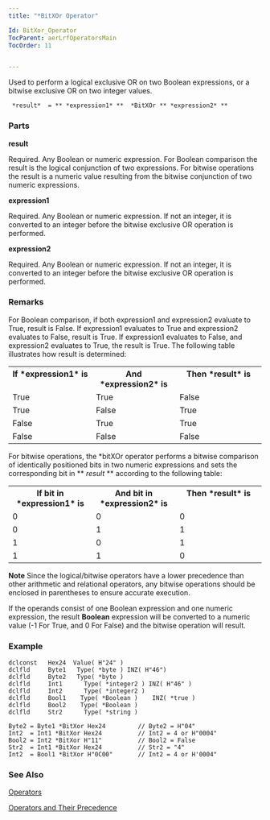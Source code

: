 ```yaml
---
title: "*BitXOr Operator"

Id: BitXor_Operator
TocParent: aerLrfOperatorsMain
TocOrder: 11


---
```


Used to perform a logical exclusive OR on two Boolean expressions, or a bitwise exclusive OR on two integer values. 

```
 *result*  = ** *expression1* **  *BitXOr ** *expression2* ** 
```


### Parts

**result** 

Required. Any Boolean or numeric expression. For Boolean comparison the result is the logical conjunction of two expressions. For bitwise operations the result is a numeric value resulting from the bitwise conjunction of two numeric expressions.


**expression1** 

Required. Any Boolean or numeric expression. If not an integer, it is converted to an integer before the bitwise exclusive OR operation is performed.


**expression2** 

Required. Any Boolean or numeric expression. If not an integer, it is converted to an integer before the bitwise exclusive OR operation is performed.


### Remarks
For Boolean comparison, if both expression1 and expression2 evaluate to True, result is False. If expression1 evaluates to True and expression2 evaluates to False, result is True. If expression1 evaluates to False, and expression2 evaluates to True, the result is True. The following table illustrates how result is determined: 
<table class="dtTABLE" id="Table3" cellspacing="0">
                <tr valign="top">
                    <th colspan="1" rowspan="1" width="33%">
                        If *expression1*  is
                    </th>
                    <th colspan="1" rowspan="1" width="33%">
                        And *expression2*  is
                    </th>
                    <th colspan="1" rowspan="1" width="34%">
                        Then *result*  is
                    </th>
                </tr>
                <tr valign="top">
                    <td colspan="1" rowspan="1" width="33%" height="22">True</td>
                    <td colspan="1" rowspan="1" width="33%" height="22">True</td>
                    <td colspan="1" rowspan="1" width="34%" height="22">False</td>
                </tr>
                <tr valign="top">
                    <td colspan="1" rowspan="1" width="33%">True</td>
                    <td colspan="1" rowspan="1" width="33%">False</td>
                    <td colspan="1" rowspan="1" width="34%">True</td>
                </tr>
                <tr valign="top">
                    <td colspan="1" rowspan="1" width="33%" height="21">False</td>
                    <td colspan="1" rowspan="1" width="33%" height="21">True</td>
                    <td colspan="1" rowspan="1" width="34%" height="21">True</td>
                </tr>
                <tr valign="top">
                    <td colspan="1" rowspan="1" width="33%">False</td>
                    <td colspan="1" rowspan="1" width="33%">False</td>
                    <td colspan="1" rowspan="1" width="34%">False</td>
                </tr>
</table>

For bitwise operations, the *bitXOr operator performs a bitwise comparison of identically positioned bits in two numeric expressions and sets the corresponding bit in ** *result* ** according to the following table: 

<table class="dtTABLE" id="Table2" cellspacing="0">
                <tr valign="top">
                    <th colspan="1" rowspan="1" width="33%">
                        If bit in *expression1*  is
                    </th>
                    <th colspan="1" rowspan="1" width="33%">
                        And bit in *expression2*  is
                    </th>
                    <th colspan="1" rowspan="1" width="34%">
                        Then *result*  is
                    </th>
                </tr>
                <tr valign="top">
                    <td colspan="1" rowspan="1" width="33%" height="22">0</td>
                    <td colspan="1" rowspan="1" width="33%" height="22">0</td>
                    <td colspan="1" rowspan="1" width="34%" height="22">0</td>
                </tr>
                <tr valign="top">
                    <td colspan="1" rowspan="1" width="33%">0</td>
                    <td colspan="1" rowspan="1" width="33%">1</td>
                    <td colspan="1" rowspan="1" width="34%">1</td>
                </tr>
                <tr valign="top">
                    <td colspan="1" rowspan="1" width="33%" height="24">1</td>
                    <td colspan="1" rowspan="1" width="33%" height="24">0</td>
                    <td colspan="1" rowspan="1" width="34%" height="24">1</td>
                </tr>
                <tr valign="top">
                    <td colspan="1" rowspan="1" width="33%">1</td>
                    <td colspan="1" rowspan="1" width="33%">1</td>
                    <td colspan="1" rowspan="1" width="34%">0</td>
                </tr>
</table>

**Note** Since the logical/bitwise operators have a lower precedence than other arithmetic and relational operators, any bitwise operations should be enclosed in parentheses to ensure accurate execution. 

If the operands consist of one Boolean expression and one numeric expression, the result **Boolean** expression will be converted to a numeric value (-1 For True, and 0 For False) and the bitwise operation will result. 

### Example

```
dclconst   Hex24  Value( H"24" )
dclfld     Byte1   Type( *byte ) INZ( H"46")
dclfld     Byte2   Type( *byte )
dclfld     Int1      Type( *integer2 ) INZ( H"46" )
dclfld     Int2      Type( *integer2 )
dclfld     Bool1    Type( *Boolean ) 	INZ( *true )			
dclfld     Bool2    Type( *Boolean )
dclfld     Str2      Type( *string )

Byte2 = Byte1 *BitXor Hex24         // Byte2 = H"04"
Int2  = Int1 *BitXor Hex24          // Int2 = 4 or H"0004"
Bool2 = Int2 *BitXor H"11"          // Bool2 = False
Str2  = Int1 *BitXor Hex24          // Str2 = "4"
Int2  = Bool1 *BitXor H"0C00"       // Int2 = 4 or H'0004"	
```

### See Also
[Operators](aerLrfOperatorsMain.html)

[Operators and Their Precedence](Expression_Operators_and_their_Precedence.html) 

